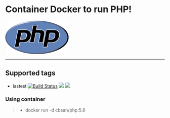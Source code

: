 Container Docker to run PHP!
===================

![PHP Logo](https://raw.githubusercontent.com/docker-library/docs/01c12653951b2fe592c1f93a13b4e289ada0e3a1/php/logo.png)

----------


Supported tags
-------------

 - lastest [![Build Status](https://travis-ci.org/cbsan/docker-php.svg?branch=master)](https://travis-ci.org/cbsan/docker-php) [![](https://images.microbadger.com/badges/image/cbsan/php:7.0-alpine.svg)](https://microbadger.com/images/cbsan/php:7.0-alpine "Get your own image badge on microbadger.com") [![](https://images.microbadger.com/badges/version/cbsan/php:7.0-alpine.svg)](https://microbadger.com/images/cbsan/php:7.0-alpine "Get your own version badge on microbadger.com")

### Using container

> - docker run -d cbsan/php:5.6
